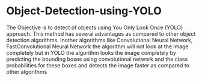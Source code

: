 # Object-Detection-using-YOLO

The Objective is to detect of objects using You Only Look Once (YOLO) approach. This method has several
advantages as compared to other object detection algorithms. 
Inother algorithms like Convolutional Neural Network, FastConvolutional Neural Network the algorithm will not look at the
image completely but in YOLO the algorithm looks the image
completely by predicting the bounding boxes using convolutional
network and the class probabilities for these boxes and detects the
image faster as compared to other algorithms
